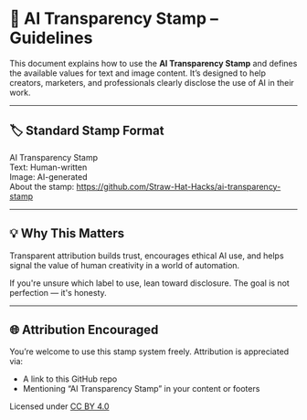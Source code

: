 # 🧾 AI Transparency Stamp – Guidelines

This document explains how to use the **AI Transparency Stamp** and defines the available values for text and image content. It’s designed to help creators, marketers, and professionals clearly disclose the use of AI in their work.

---

## 🏷️ Standard Stamp Format

AI Transparency Stamp  
Text: Human-written  
Image: AI-generated  
About the stamp: https://github.com/Straw-Hat-Hacks/ai-transparency-stamp


---

## 💡 Why This Matters

Transparent attribution builds trust, encourages ethical AI use, and helps signal the value of human creativity in a world of automation.

If you're unsure which label to use, lean toward disclosure. The goal is not perfection — it's honesty.

---

## 🌐 Attribution Encouraged

You’re welcome to use this stamp system freely. Attribution is appreciated via:

- A link to this GitHub repo
- Mentioning “AI Transparency Stamp” in your content or footers

Licensed under [CC BY 4.0](LICENSE)


